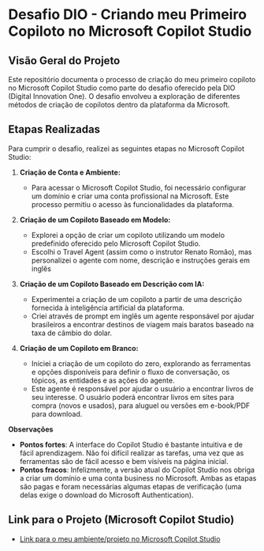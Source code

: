 # Desafio DIO - Criando meu Primeiro Copiloto no Microsoft Copilot Studio

## Visão Geral do Projeto

Este repositório documenta o processo de criação do meu primeiro copiloto no Microsoft Copilot Studio como parte do desafio oferecido pela DIO (Digital Innovation One). O desafio envolveu a exploração de diferentes métodos de criação de copilotos dentro da plataforma da Microsoft.

## Etapas Realizadas

Para cumprir o desafio, realizei as seguintes etapas no Microsoft Copilot Studio:

1.  **Criação de Conta e Ambiente:**
    * Para acessar o Microsoft Copilot Studio, foi necessário configurar um domínio e criar uma conta profissional na Microsoft. Este processo permitiu o acesso às funcionalidades da plataforma.

2.  **Criação de um Copiloto Baseado em Modelo:**
    * Explorei a opção de criar um copiloto utilizando um modelo predefinido oferecido pelo Microsoft Copilot Studio. 
    * Escolhi o Travel Agent (assim como o instrutor Renato Romão), mas personalizei o agente com nome, descrição e instruções gerais em inglês

3. **Criação de um Copiloto Baseado em Descrição com IA:**
    * Experimentei a criação de um copiloto a partir de uma descrição fornecida à inteligência artificial da plataforma.
    * Criei através de prompt em inglês um agente responsável por ajudar brasileiros a encontrar destinos de viagem mais baratos baseado na taxa de câmbio do dolar.

4. **Criação de um Copiloto em Branco:**
    * Iniciei a criação de um copiloto do zero, explorando as ferramentas e opções disponíveis para definir o fluxo de conversação, os tópicos, as entidades e as ações do agente.
    * Este agente é responsável por ajudar o usuário a encontrar livros de seu interesse. O usuário poderá encontrar livros em sites para compra (novos e usados), para aluguel ou versões em e-book/PDF para download.
  
  **Observações**
  * **Pontos fortes**: A interface do Copilot Studio é bastante intuitiva e de fácil aprendizagem. Não foi difícil realizar as tarefas, uma vez que as ferramentas são de fácil acesso e bem visíveis na página inicial.
  * **Pontos fracos**: Infelizmente, a versão atual do Copilot Studio nos obriga a criar um domínio e uma conta business no Microsoft. Ambas as etapas são pagas e foram necessárias algumas etapas de verificação (uma delas exige o download do Microsoft Authentication). 

## Link para o Projeto (Microsoft Copilot Studio)

* [Link para o meu ambiente/projeto no Microsoft Copilot Studio](copilotstudio.microsoft.com/environments/Default-f25eeb17-154c-4a2c-9163-0406b02f9ee9/bots)
